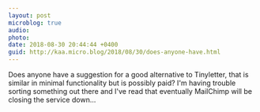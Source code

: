 ```yaml
---
layout: post
microblog: true
audio: 
photo: 
date: 2018-08-30 20:44:44 +0400
guid: http://kaa.micro.blog/2018/08/30/does-anyone-have.html
---
```

Does anyone have a suggestion for a good alternative to Tinyletter, that is similar in minimal functionality but is possibly paid? I'm having trouble sorting something out there and I've read that eventually MailChimp will be closing the service down...

